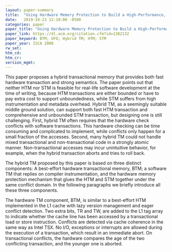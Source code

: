 ```yaml
---
layout: paper-summary
title:  "Using Hardware Memory Protection to Build a High-Performance, Strongly-Atomic Hybrid Transactional Memory"
date:   2019-10-23 12:10:00 -0500
categories: paper
paper_title: "Using Hardware Memory Protection to Build a High-Performance, Strongly-Atomic Hybrid Transactional Memory"
paper_link: https://dl.acm.org/citation.cfm?id=1382132
paper_keyword: BTM; UFO; Hybrid TM; HTM; STM
paper_year: ISCA 2008
rw_set: 
htm_cd: 
htm_cr: 
version_mgmt: 
---
```


This paper proposes a hybrid transactional memory that provides both fast hardware transaction and strong semantics. 
The paper points out that neither HTM nor STM is feasible for real-life software development at the time of writing, because
HTM transactions are either bounded or have to pay extra cost to support unboundedness, while STM suffers from high
instrumentation and metadata overhead. Hybrid TM, as a seemingly suitable middle ground solution, can support both
fast HTM transaction and comprehensive and unbounded STM transaction, but designing one is still challenging. First,
hybrid TM often requires that the hardware check conflicts with software transactions. This hardware checking can be 
time consuming and complicated to implement, while conflicts only happen for a small fraction of the accesses. Second,
many hybrid TM could not handle mixed transactional and non-transactional code in a strongly atomic manner. Non-transactional
accesses may incur unintuitive behavior, for example, when the hybrid transaction aborts and tries to roll back. 

The hybrid TM proposed by this paper is based on three distinct components: A best-effort hardware transactional memory,
BTM; a software TM that replies on compiler instrumentation, and the hardware memory protection mechanism that glues 
the HTM and STM together under the same conflict domain. In the following paragraphs we briefly introduce all these three 
components.

The hardware TM component, BTM, is similar to a best-effort HTM implemented in the L1 cache with lazy version management
and eager conflict detection. Two extra bits, TR and TW, are added to the L1 tag array to indicate whether the cache line
has been accessed by a transactional load or store instruction. Conflicts are detected via cache coherence in the same way 
as Intel TSX. No I/O, exceptions or interrupts are allowed during the execution of a transaction, which result in an immediate
abort. On transactional conflicts, the hardware compares the age of the two conflicting transaction, and the younger one
is aborted. 